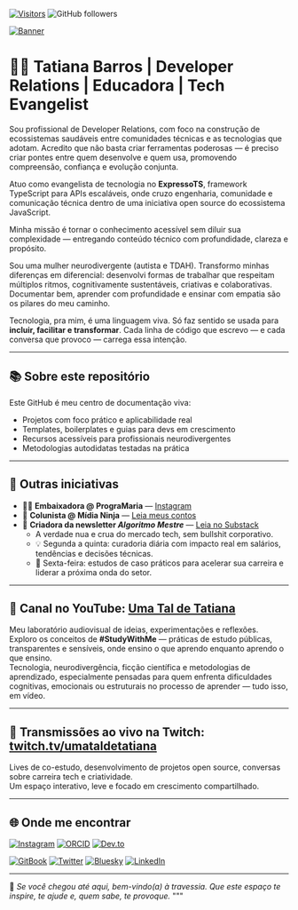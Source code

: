 <!-- Visitor Badge -->
[![Visitors](https://api.visitorbadge.io/api/visitors?path=umataldetatiana%2Fgithub-profile&countColor=%23263759)](https://visitorbadge.io/status?path=umataldetatiana%2Fgithub-profile)
![GitHub followers](https://img.shields.io/github/followers/umataldetatiana?style=social)

<!-- Banner -->
[![Banner](https://i.postimg.cc/nrNmVphW/Banner-Tatiana-Barros.png)](https://www.youtube.com/@umataldetatiana)

# 👩‍💻 Tatiana Barros | Developer Relations | Educadora | Tech Evangelist

Sou profissional de Developer Relations, com foco na construção de ecossistemas saudáveis entre comunidades técnicas e as tecnologias que adotam. Acredito que não basta criar ferramentas poderosas — é preciso criar pontes entre quem desenvolve e quem usa, promovendo compreensão, confiança e evolução conjunta.

Atuo como evangelista de tecnologia no **ExpressoTS**, framework TypeScript para APIs escaláveis, onde cruzo engenharia, comunidade e comunicação técnica dentro de uma iniciativa open source do ecossistema JavaScript.

Minha missão é tornar o conhecimento acessível sem diluir sua complexidade — entregando conteúdo técnico com profundidade, clareza e propósito.

Sou uma mulher neurodivergente (autista e TDAH). Transformo minhas diferenças em diferencial: desenvolvi formas de trabalhar que respeitam múltiplos ritmos, cognitivamente sustentáveis, criativas e colaborativas. Documentar bem, aprender com profundidade e ensinar com empatia são os pilares do meu caminho.  

Tecnologia, pra mim, é uma linguagem viva. Só faz sentido se usada para **incluir, facilitar e transformar**. Cada linha de código que escrevo — e cada conversa que provoco — carrega essa intenção.

---

## 📚 Sobre este repositório

Este GitHub é meu centro de documentação viva:

- Projetos com foco prático e aplicabilidade real  
- Templates, boilerplates e guias para devs em crescimento  
- Recursos acessíveis para profissionais neurodivergentes  
- Metodologias autodidatas testadas na prática

---

## 🌱 Outras iniciativas

- 👩‍🏫 **Embaixadora @ PrograMaria** — [Instagram](https://www.instagram.com/programaria/)  
- 🧬 **Colunista @ Mídia Ninja** — [Leia meus contos](https://midianinja.org/author/tatianabarros/)  
- 📩 **Criadora da newsletter _Algoritmo Mestre_** — [Leia no Substack](https://substack.com/@umataldetatiana)  
  - A verdade nua e crua do mercado tech, sem bullshit corporativo.  
  - 💡 Segunda a quinta: curadoria diária com impacto real em salários, tendências e decisões técnicas.  
  - 📘 Sexta-feira: estudos de caso práticos para acelerar sua carreira e liderar a próxima onda do setor.

---

## 🎥 Canal no YouTube: [Uma Tal de Tatiana](https://www.youtube.com/@umataldetatiana)

Meu laboratório audiovisual de ideias, experimentações e reflexões.  
Exploro os conceitos de **#StudyWithMe** — práticas de estudo públicas, transparentes e sensíveis, onde ensino o que aprendo enquanto aprendo o que ensino.  
Tecnologia, neurodivergência, ficção científica e metodologias de aprendizado, especialmente pensadas para quem enfrenta dificuldades cognitivas, emocionais ou estruturais no processo de aprender — tudo isso, em vídeo.

---

## 🔴 Transmissões ao vivo na Twitch: [twitch.tv/umataldetatiana](https://www.twitch.tv/umataldetatiana)

Lives de co-estudo, desenvolvimento de projetos open source, conversas sobre carreira tech e criatividade.  
Um espaço interativo, leve e focado em crescimento compartilhado.

---

## 🌐 Onde me encontrar

[![Instagram](https://img.shields.io/badge/-Instagram-E4405F?style=for-the-badge&logo=instagram&logoColor=white)](https://www.instagram.com/umataldetatiana)
[![ORCID](https://img.shields.io/badge/ORCID-0000--0000--5574--2544-A6CE39?style=for-the-badge&logo=orcid&logoColor=white)](https://orcid.org/0009-0000-5574-2544)
[![Dev.to](https://img.shields.io/badge/Dev.to-0A0A0A?style=for-the-badge&logo=devdotto&logoColor=white)](https://dev.to/tatiquebralayout)

[![GitBook](https://img.shields.io/static/v1?message=Documented%20on%20GitBook&logo=gitbook&logoColor=ffffff&label=%20&labelColor=5c5c5c&color=3F89A1)](https://www.gitbook.com/preview?utm_source=gitbook_readme_badge&utm_medium=organic&utm_campaign=preview_documentation&utm_content=link)
[![Twitter](https://img.shields.io/badge/X-000000?style=for-the-badge&logo=twitter&logoColor=white)](https://twitter.com/umataldetatiana)
[![Bluesky](https://img.shields.io/badge/Bluesky-1DA1F2?style=for-the-badge&logo=bluesky&logoColor=white)](https://bsky.app/profile/umataldetatiana.bsky.social)
[![LinkedIn](https://img.shields.io/badge/-LinkedIn-0077B5?style=for-the-badge&logo=linkedin&logoColor=white)](https://www.linkedin.com/in/umataldetatiana)

---

🧭 _Se você chegou até aqui, bem-vindo(a) à travessia. Que este espaço te inspire, te ajude e, quem sabe, te provoque._
"""
